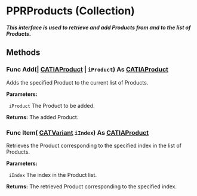 # PPRProducts (Collection)

**_This interface is used to retrieve and add Products from and to the list of Products._**

## Methods

### Func **Add**(| [CATIAProduct](../ProductStructureInterfaces/interface_Product_11223.md) | `iProduct`) As [CATIAProduct](../ProductStructureInterfaces/interface_Product_11223.md)

   Adds the specified Product to the current list of Products.

**Parameters:**

` iProduct`      The Product to be added.

**Returns:**      The added Product.  
### Func **Item**( [CATVariant](../System/typedef_CATVariant_20656.md)  `iIndex`) As [CATIAProduct](../ProductStructureInterfaces/interface_Product_11223.md)

   Retrieves the Product corresponding to the specified index in the list of Products.

**Parameters:**

` iIndex`      The index in the Product list.

**Returns:**      The retrieved Product corresponding to the specified index.